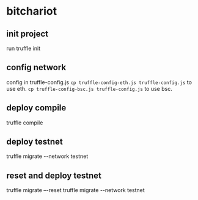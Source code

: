# bitchariot

## init project
run truffle init

## config network
config in truffle-config.js
`cp truffle-config-eth.js truffle-config.js` to use eth.
`cp truffle-config-bsc.js truffle-config.js` to use bsc.

## deploy compile
truffle compile

## deploy testnet
truffle migrate --network testnet

## reset and deploy testnet
truffle migrate –-reset
truffle migrate --network testnet
